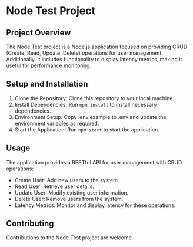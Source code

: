 # Node Test Project

## Project Overview

The Node Test project is a Node.js application focused on providing CRUD (Create, Read, 
Update, Delete) operations for user management. Additionally, it includes functionality 
to display latency metrics, making it useful for performance monitoring.

## Setup and Installation

1. Clone the Repository: Clone this repository to your local machine.
2. Install Dependencies: Run `npm install` to install necessary dependencies.
3. Environment Setup: Copy .env.example to .env and update the environment variables as required.
4. Start the Application: Run `npm start` to start the application.

## Usage

The application provides a RESTful API for user management with CRUD operations:

- Create User: Add new users to the system.
- Read User: Retrieve user details.
- Update User: Modify existing user information.
- Delete User: Remove users from the system.
- Latency Metrics: Monitor and display latency for these operations.

## Contributing

Contributions to the Node Test project are welcome.